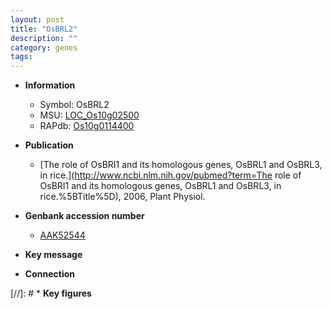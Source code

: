 ```yaml
---
layout: post
title: "OsBRL2"
description: ""
category: genes
tags: 
---
```


* **Information**  
    + Symbol: OsBRL2  
    + MSU: [LOC_Os10g02500](http://rice.uga.edu/cgi-bin/ORF_infopage.cgi?orf=LOC_Os10g02500)  
    + RAPdb: [Os10g0114400](https://rapdb.dna.affrc.go.jp/locus/?name=Os10g0114400)  

* **Publication**  
    + [The role of OsBRI1 and its homologous genes, OsBRL1 and OsBRL3, in rice.](http://www.ncbi.nlm.nih.gov/pubmed?term=The role of OsBRI1 and its homologous genes, OsBRL1 and OsBRL3, in rice.%5BTitle%5D), 2006, Plant Physiol.

* **Genbank accession number**  
    + [AAK52544](http://www.ncbi.nlm.nih.gov/nuccore/AAK52544)

* **Key message**  

* **Connection**  

[//]: # * **Key figures**  


